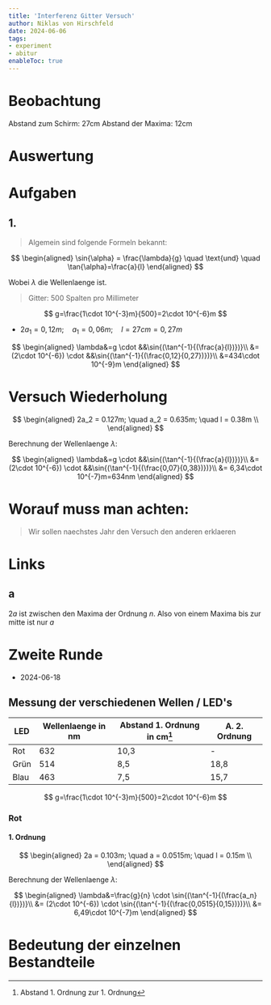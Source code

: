 ```yaml
---
title: 'Interferenz Gitter Versuch'
author: Niklas von Hirschfeld
date: 2024-06-06
tags: 
- experiment
- abitur
enableToc: true
---
```


# Beobachtung

Abstand zum Schirm: 27cm
Abstand der Maxima: 12cm

# Auswertung

# Aufgaben

## 1.

> Algemein sind folgende Formeln bekannt:


$$
\begin{aligned}
\sin{\alpha} = \frac{\lambda}{g} \quad \text{und} \quad \tan{\alpha}=\frac{a}{l}
\end{aligned}
$$

Wobei $\lambda$ die Wellenlaenge ist.

> Gitter: 500 Spalten pro Millimeter

$$
g=\frac{1\cdot 10^{-3}m}{500}=2\cdot 10^{-6}m
$$

- $2a_1=0,12m; \quad a_1 = 0,06m; \quad l=27cm=0,27m$


$$
\begin{aligned}
\lambda&=g \cdot &&\sin{(\tan^{-1}{(\frac{a}{l})})}\\
&= (2\cdot 10^{-6}) \cdot &&\sin{(\tan^{-1}{(\frac{0,12}{0,27})})}\\
&=434\cdot 10^{-9}m
\end{aligned}
$$

# Versuch Wiederholung

$$
\begin{aligned}
2a_2 = 0.127m; \quad a_2 = 0.635m; \quad l = 0.38m \\
\end{aligned}
$$

Berechnung der Wellenlaenge $\lambda$:

$$
\begin{aligned}
\lambda&=g \cdot &&\sin{(\tan^{-1}{(\frac{a}{l})})}\\
&= (2\cdot 10^{-6}) \cdot &&\sin{(\tan^{-1}{(\frac{0,07}{0,38})})}\\
&= 6,34\cdot 10^{-7}m=634nm
\end{aligned}
$$


# Worauf muss man achten:

> Wir sollen naechstes Jahr den Versuch den anderen erklaeren

# Links

## a

$2a$ ist zwischen den Maxima der Ordnung $n$. Also von einem Maxima bis zur mitte ist nur $a$

# Zweite Runde

- 2024-06-18

## Messung der verschiedenen Wellen / LED's

| LED  | Wellenlaenge in nm | Abstand 1. Ordnung in cm[^1] | A. 2. Ordnung |
| ---  | ---                | ---                          | ---           |
| Rot  | 632                | 10,3                         | -             |
| Grün | 514                | 8,5                          | 18,8          |
| Blau | 463                | 7,5                          | 15,7          |

[^1]: Abstand 1. Ordnung zur 1. Ordnung

$$
g=\frac{1\cdot 10^{-3}m}{500}=2\cdot 10^{-6}m
$$

### Rot

#### 1. Ordnung

$$
\begin{aligned}
2a = 0.103m; \quad a = 0.0515m; \quad l = 0.15m \\
\end{aligned}
$$

Berechnung der Wellenlaenge $\lambda$:

$$
\begin{aligned}
\lambda&=\frac{g}{n} \cdot \sin{(\tan^{-1}{(\frac{a_n}{l})})}\\
&= (2\cdot 10^{-6}) \cdot \sin{(\tan^{-1}{(\frac{0,0515}{0,15})})}\\
&= 6,49\cdot 10^{-7}m
\end{aligned}
$$

# Bedeutung der einzelnen Bestandteile


